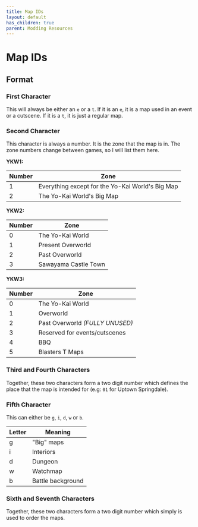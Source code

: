 ```yaml
---
title: Map IDs
layout: default
has_children: true
parent: Modding Resources
---
```


# Map IDs

## Format

### First Character

This will always be either an `e` or a `t`. If it is an `e`, it is a map used in an event or a cutscene. If it is a `t`, it is just a regular map.

### Second Character

This character is always a number. It is the zone that the map is in. The zone numbers change between games, so I will list them here.

**YKW1:**

|Number|Zone|
|------|----|
|1     |Everything except for the Yo-Kai World's Big Map|
|2     |The Yo-Kai World's Big Map|

**YKW2:**

|Number|Zone|
|------|----|
|0     |The Yo-Kai World|
|1     |Present Overworld|
|2     |Past Overworld|
|3     |Sawayama Castle Town|

**YKW3:**

|Number|Zone|
|------|----|
|0     |The Yo-Kai World|
|1     |Overworld|
|2     |Past Overworld *(FULLY UNUSED)*|
|3     |Reserved for events/cutscenes|
|4     |BBQ|
|5     |Blasters T Maps|

### Third and Fourth Characters

Together, these two characters form a two digit number which defines the place that the map is intended for (e.g: `01` for Uptown Springdale).

### Fifth Character

This can either be `g`, `i`, `d`, `w` or `b`.

|Letter|Meaning|
|------|----|
|g     |"Big" maps|
|i     |Interiors|
|d     |Dungeon|
|w     |Watchmap|
|b     |Battle background|

### Sixth and Seventh Characters

Together, these two characters form a two digit number which simply is used to order the maps.
